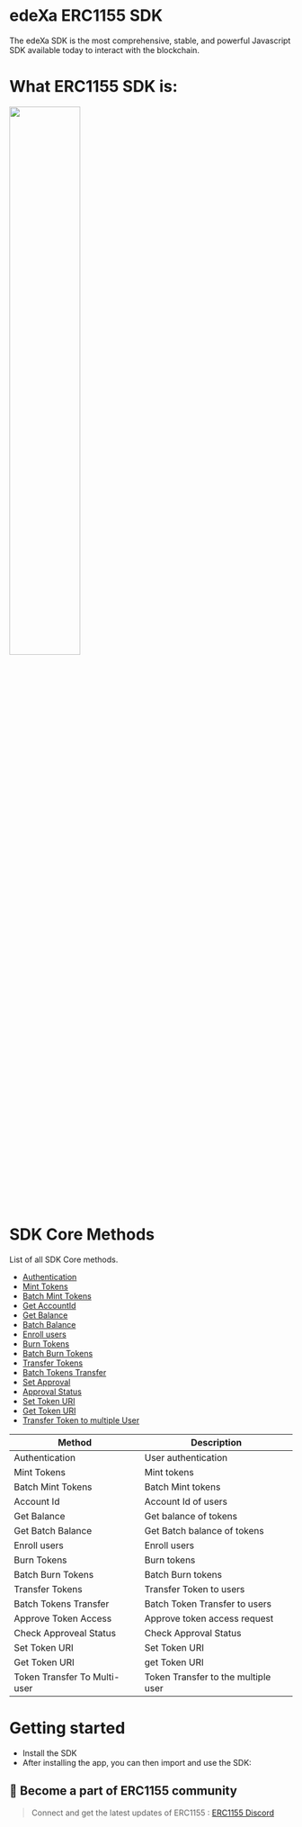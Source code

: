 # edeXa ERC1155 SDK

The edeXa SDK is the most comprehensive, stable, and powerful Javascript SDK available today to interact with the blockchain.

# What ERC1155 SDK is:

[<img src="https://account-files-bucket.s3.ap-south-1.amazonaws.com/accounts/assets/images/edexa-blue.svg" width="50%">](https://youtu.be/-9YlRpETt7U 'Now at edeXa')

# SDK Core Methods

List of all SDK Core methods.

- [Authentication](/docs-md/ERC1155/authenticate.md)
- [Mint Tokens](/docs-md/ERC1155/mintToken.md)
- [Batch Mint Tokens](/docs-md/ERC1155/batchMintToken.md)
- [Get AccountId](/docs-md/ERC1155/getAccount.md)
- [Get Balance](/docs-md/ERC1155/getBalance.md)
- [Batch Balance](/docs-md/ERC1155/getBatchBalance.md)
- [Enroll users](/docs-md/ERC1155/enroll_users.md)
- [Burn Tokens](/docs-md/ERC1155/burnToken.md)
- [Batch Burn Tokens](/docs-md/ERC1155/batchBurnToken.md)
- [Transfer Tokens](/docs-md/ERC1155/transferToken.md)
- [Batch Tokens Transfer](/docs-md/ERC1155/batchTokenTransfer.md)
- [Set Approval](/docs-md/ERC1155/approveToken.md)
- [Approval Status](/docs-md/ERC1155/getApprovalStatus.md)
- [Set Token URI](/docs-md/ERC1155/setTokenURI.md)
- [Get Token URI](/docs-md/ERC1155/getTokenURI.md)
- [Transfer Token to multiple User](/docs-md/ERC1155/tokenTransferToMultiUser.md)

| Method                   | Description                    |
| ------------------------ | ------------------------       |
| Authentication           | User authentication            |
| Mint Tokens              | Mint tokens                    |
| Batch Mint Tokens        | Batch Mint tokens              |
| Account Id               | Account Id of users            |
| Get Balance              | Get balance of tokens          |
| Get Batch Balance        | Get Batch balance of tokens    |
| Enroll users             | Enroll users                   |
| Burn Tokens              | Burn tokens                    |
| Batch Burn Tokens        | Batch Burn tokens              |
| Transfer Tokens          | Transfer Token to users        |
| Batch Tokens Transfer    | Batch Token Transfer to users  |
| Approve Token Access     | Approve token access request   |
| Check Approveal Status   | Check Approval Status          |
| Set Token URI            | Set Token URI                  |
| Get Token URI            | get Token URI                  |
| Token Transfer To Multi-user  | Token Transfer to the multiple user  |


# Getting started

- Install the SDK
- After installing the app, you can then import and use the SDK:

## 🖖 Become a part of ERC1155 community

> Connect and get the latest updates of ERC1155 : [ERC1155 Discord](https://discord.gg/mzqgaUz6)
